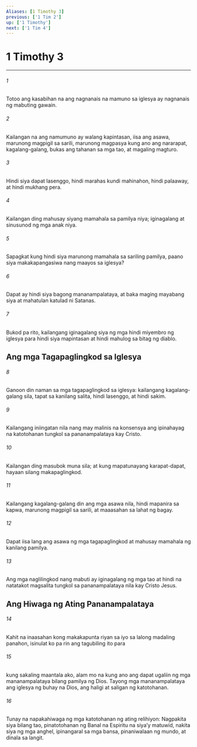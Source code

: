 ```yaml
---
Aliases: [1 Timothy 3]
previous: ['1 Tim 2']
up: ['1 Timothy']
next: ['1 Tim 4']
---
```

# 1 Timothy 3

***






















###### 1 










Totoo ang kasabihan na ang nagnanais na mamuno sa iglesya ay nagnanais ng mabuting gawain. 





















###### 2 










Kailangan na ang namumuno ay walang kapintasan, iisa ang asawa, marunong magpigil sa sarili, marunong magpasya kung ano ang nararapat, kagalang-galang, bukas ang tahanan sa mga tao, at magaling magturo. 





















###### 3 










Hindi siya dapat lasenggo, hindi marahas kundi mahinahon, hindi palaaway, at hindi mukhang pera. 





















###### 4 










Kailangan ding mahusay siyang mamahala sa pamilya niya; iginagalang at sinusunod ng mga anak niya. 





















###### 5 










Sapagkat kung hindi siya marunong mamahala sa sariling pamilya, paano siya makakapangasiwa nang maayos sa iglesya? 





















###### 6 










Dapat ay hindi siya bagong mananampalataya, at baka maging mayabang siya at mahatulan katulad ni Satanas. 





















###### 7 










Bukod pa rito, kailangang iginagalang siya ng mga hindi miyembro ng iglesya para hindi siya mapintasan at hindi mahulog sa bitag ng diablo.

## Ang mga Tagapaglingkod sa Iglesya 





















###### 8 










Ganoon din naman sa mga tagapaglingkod sa iglesya: kailangang kagalang-galang sila, tapat sa kanilang salita, hindi lasenggo, at hindi sakim. 





















###### 9 










Kailangang iniingatan nila nang may malinis na konsensya ang ipinahayag na katotohanan tungkol sa pananampalataya kay Cristo. 





















###### 10 










Kailangan ding masubok muna sila; at kung mapatunayang karapat-dapat, hayaan silang makapaglingkod. 





















###### 11 










Kailangang kagalang-galang din ang mga asawa nila, hindi mapanira sa kapwa, marunong magpigil sa sarili, at maaasahan sa lahat ng bagay. 





















###### 12 










Dapat iisa lang ang asawa ng mga tagapaglingkod at mahusay mamahala ng kanilang pamilya. 





















###### 13 










Ang mga naglilingkod nang mabuti ay iginagalang ng mga tao at hindi na natatakot magsalita tungkol sa pananampalataya nila kay Cristo Jesus.

## Ang Hiwaga ng Ating Pananampalataya 





















###### 14 










Kahit na inaasahan kong makakapunta riyan sa iyo sa lalong madaling panahon, isinulat ko pa rin ang tagubiling ito para 





















###### 15 










kung sakaling maantala ako, alam mo na kung ano ang dapat ugaliin ng mga mananampalataya bilang pamilya ng Dios. Tayong mga mananampalataya ang iglesya ng buhay na Dios, ang haligi at saligan ng katotohanan. 





















###### 16 










Tunay na napakahiwaga ng mga katotohanan ng ating relihiyon: Nagpakita siya bilang tao, pinatotohanan ng Banal na Espiritu na siyaʼy matuwid, nakita siya ng mga anghel, ipinangaral sa mga bansa, pinaniwalaan ng mundo, at dinala sa langit.
